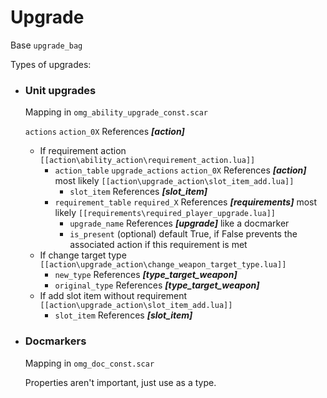 # Upgrade

Base `upgrade_bag`

Types of upgrades:
    
* ### Unit upgrades
    Mapping in `omg_ability_upgrade_const.scar`

    `actions` `action_0X` References **_[action]_**
    * If requirement action `[[action\ability_action\requirement_action.lua]]`
        * `action_table` `upgrade_actions` `action_0X` References **_[action]_** most likely `[[action\upgrade_action\slot_item_add.lua]]`
            * `slot_item` References **_[slot_item]_**
        * `requirement_table` `required_X` References **_[requirements]_** most likely `[[requirements\required_player_upgrade.lua]]`
            * `upgrade_name` References **_[upgrade]_** like a docmarker
            * `is_present` (optional) default True, if False prevents the associated action if this requirement is met
    * If change target type `[[action\upgrade_action\change_weapon_target_type.lua]]`
        * `new_type` References **_[type_target_weapon]_**
        * `original_type` References **_[type_target_weapon]_**
    * If add slot item without requirement `[[action\upgrade_action\slot_item_add.lua]]`
        * `slot_item` References **_[slot_item]_**
        
        
* ### Docmarkers
    Mapping in `omg_doc_const.scar`
    
    Properties aren't important, just use as a type.

